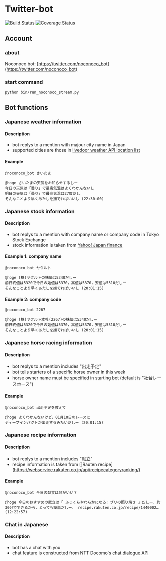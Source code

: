 # Twitter-bot
[![Build Status](https://travis-ci.org/smrmkt/twitter-bot.svg?branch=feature%2Fnoco-weather-test)](https://travis-ci.org/smrmkt/twitter-bot)
[![Coverage Status](https://coveralls.io/repos/smrmkt/twitter-bot/badge.png?branch=master)](https://coveralls.io/r/smrmkt/twitter-bot?branch=master)

## Account
### about
Noconoco bot: [https://twitter.com/noconoco_bot](https://twitter.com/noconoco_bot)

### start command
```
python bin/run_noconoco_stream.py
```

## Bot functions
### Japanese weather information
#### Description
- bot replys to a mention with majour city name in Japan
- supported cities are those in [livedoor weather API location list](http://weather.livedoor.com/forecast/rss/primary_area.xml)

#### Example
```
@noconoco_bot さいたま
```
```
@hoge さいたまの天気をお知らせするしー
今日の天気は「曇り」で最高気温はよくわかんないし
明日の天気は「曇り」で最高気温は27度だし
そんなことより早くあたしを撫でればいいし (22:30:00)
```

### Japanese stock information
#### Description
- bot replys to a mention with company name or company code in Tokyo Stock Exchange
- stock information is taken from [Yahoo! Japan finance](http://finance.yahoo.co.jp/)

#### Example 1: company name
```
@noconoco_bot ヤクルト
```
```
@hoge (株)ヤクルトの株価は5340だしー
前日終値は5320で今日の始値は5370，高値は5370，安値は5310だしー
そんなことより早くあたしを撫でればいいし (20:01:15)
```
#### Example 2: company code
```
@noconoco_bot 2267
```
```
@hoge (株)ヤクルト本社(2267)の株価は5340だしー
前日終値は5320で今日の始値は5370，高値は5370，安値は5310だしー
そんなことより早くあたしを撫でればいいし (20:01:15)
```

### Japanese horse racing information

#### Description
- bot replys to a mention includes "出走予定"
- bot tells starters of a specific horse owner in this week
- horse owner name must be specified in starting bot (default is "社台レースホース")

#### Example
```
@noconoco_bot 出走予定を教えて
```

```
@hoge よくわかんないけど，01月10日のレースに
ディープインパクトが出走するみたいだしー (20:01:15)
```

### Japanese recipe information

#### Description
- bot replys to a mention includes "献立"
- recipe information is taken from []Rauten recipe](https://webservice.rakuten.co.jp/api/recipecategoryranking/)

#### Example
```
@noconoco_bot 今日の献立は何がいい？
```

```
@hoge 今日のおすすめの献立は「 ふっくらやわらかになる！ブリの照り焼き 」だしー．約30分でできるから，とっても簡単だしー． recipe.rakuten.co.jp/recipe/1440002… (12:22:57)
```

### Chat in Japanese

#### Description
- bot has a chat with you
- chat feature is constructed from NTT Docomo's [chat dialogue API](https://dev.smt.docomo.ne.jp/?p=docs.api.page&api_name=dialogue&p_name=api_reference)
